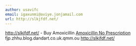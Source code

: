 ```yaml
---
author: usavifc
email: igaxunmi@aviye.jonjamail.com
url: http://slkjfdf.net/
---
```


http://slkjfdf.net/ - Buy Amoxicillin <a href="http://slkjfdf.net/">Amoxicillin No Prescription</a> fjp.zhhu.blog.dandart.co.uk.qmm.ou http://slkjfdf.net/